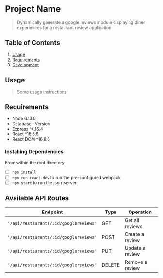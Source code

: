 # Project Name

> Dynamically generate a google reviews module displaying diner experiences for a restaurant review application

## Table of Contents

1. [Usage](#Usage)
1. [Requirements](#requirements)
1. [Development](#development)

## Usage

> Some usage instructions

## Requirements

- Node 6.13.0
- Database : Version
- Express ^4.16.4
- React ^16.8.6
- React DOM ^16.8.6


### Installing Dependencies

From within the root directory:

- [ ] `npm install`
- [ ] `npm run react-dev` to run the pre-configured webpack
- [ ] `npm start` to run the json-server

## Available API Routes

| Endpoint                              | Type   | Operation                 |
|---------------------------------------|--------|---------------------------|
| `'/api/restaurants/:id/googlereviews'`| GET    | Get all reviews           |
| `'/api/restaurants/:id/googlereviews'`| POST   | Create a review           |
| `'/api/restaurants/:id/googlereviews'`| PUT    | Update a review           |
| `'/api/restaurants/:id/googlereviews'`| DELETE | Remove a review           |